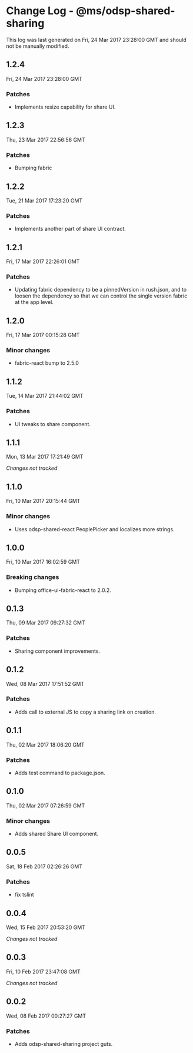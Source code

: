 # Change Log - @ms/odsp-shared-sharing

This log was last generated on Fri, 24 Mar 2017 23:28:00 GMT and should not be manually modified.

## 1.2.4
Fri, 24 Mar 2017 23:28:00 GMT

### Patches

- Implements resize capability for share UI.

## 1.2.3
Thu, 23 Mar 2017 22:56:56 GMT

### Patches

- Bumping fabric

## 1.2.2
Tue, 21 Mar 2017 17:23:20 GMT

### Patches

- Implements another part of share UI contract.

## 1.2.1
Fri, 17 Mar 2017 22:26:01 GMT

### Patches

- Updating fabric dependency to be a pinnedVersion in rush.json, and to loosen the dependency so that we can control the single version fabric at the app level.

## 1.2.0
Fri, 17 Mar 2017 00:15:28 GMT

### Minor changes

- fabric-react bump to 2.5.0

## 1.1.2
Tue, 14 Mar 2017 21:44:02 GMT

### Patches

- UI tweaks to share component.

## 1.1.1
Mon, 13 Mar 2017 17:21:49 GMT

*Changes not tracked*

## 1.1.0
Fri, 10 Mar 2017 20:15:44 GMT

### Minor changes

- Uses odsp-shared-react PeoplePicker and localizes more strings.

## 1.0.0
Fri, 10 Mar 2017 16:02:59 GMT

### Breaking changes

- Bumping office-ui-fabric-react to 2.0.2.

## 0.1.3
Thu, 09 Mar 2017 09:27:32 GMT

### Patches

- Sharing component improvements.

## 0.1.2
Wed, 08 Mar 2017 17:51:52 GMT

### Patches

- Adds call to external JS to copy a sharing link on creation.

## 0.1.1
Thu, 02 Mar 2017 18:06:20 GMT

### Patches

- Adds test command to package.json.

## 0.1.0
Thu, 02 Mar 2017 07:26:59 GMT

### Minor changes

- Adds shared Share UI component.

## 0.0.5
Sat, 18 Feb 2017 02:26:26 GMT

### Patches

- fix tslint

## 0.0.4
Wed, 15 Feb 2017 20:53:20 GMT

*Changes not tracked*

## 0.0.3
Fri, 10 Feb 2017 23:47:08 GMT

*Changes not tracked*

## 0.0.2
Wed, 08 Feb 2017 00:27:27 GMT

### Patches

- Adds odsp-shared-sharing project guts.


